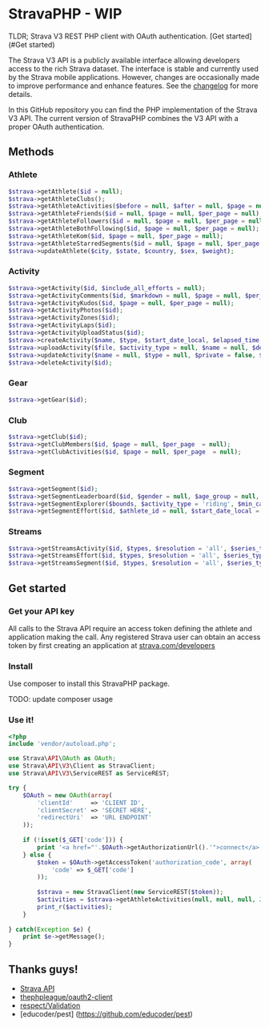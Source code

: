 StravaPHP - WIP
=========
TLDR; Strava V3 REST PHP client with OAuth authentication. [Get started](#Get started)

The Strava V3 API is a publicly available interface allowing developers access 
to the rich Strava dataset. The interface is stable and currently used by the 
Strava mobile applications. However, changes are occasionally made to improve 
performance and enhance features. See the [changelog](http://strava.github.io/api/v3/changelog/) for more details.

In this GitHub repository you can find the PHP implementation of the 
Strava V3 API. The current version of StravaPHP combines the V3 API 
with a proper OAuth authentication.

## Methods
### Athlete
```php
$strava->getAthlete($id = null);
$strava->getAthleteClubs();
$strava->getAthleteActivities($before = null, $after = null, $page = null, $per_page = null);
$strava->getAthleteFriends($id = null, $page = null, $per_page = null);
$strava->getAthleteFollowers($id = null, $page = null, $per_page = null);
$strava->getAthleteBothFollowing($id, $page = null, $per_page = null);
$strava->getAthleteKom($id, $page = null, $per_page = null);
$strava->getAthleteStarredSegments($id = null, $page = null, $per_page = null);
$strava->updateAthlete($city, $state, $country, $sex, $weight);
```

### Activity
```php
$strava->getActivity($id, $include_all_efforts = null);
$strava->getActivityComments($id, $markdown = null, $page = null, $per_page = null);
$strava->getActivityKudos($id, $page = null, $per_page = null);
$strava->getActivityPhotos($id);
$strava->getActivityZones($id);
$strava->getActivityLaps($id);
$strava->getActivityUploadStatus($id);
$strava->createActivity($name, $type, $start_date_local, $elapsed_time, $description = null, $distance = null);
$strava->uploadActivity($file, $activity_type = null, $name = null, $description = null, $private = null, $trainer = null, $data_type = null, $external_id = null);
$strava->updateActivity($name = null, $type = null, $private = false, $commute = false, $trainer = false, $gear_id = null, $description = null);
$strava->deleteActivity($id);
```

### Gear
```php
$strava->getGear($id);
```

### Club
```php
$strava->getClub($id);
$strava->getClubMembers($id, $page = null, $per_page  = null);
$strava->getClubActivities($id, $page = null, $per_page  = null);
```

### Segment
```php
$strava->getSegment($id);
$strava->getSegmentLeaderboard($id, $gender = null, $age_group = null, $weight_class = null, $following = null, $club_id = null, $date_range = null, $page = null, $per_page = null);
$strava->getSegmentExplorer($bounds, $activity_type = 'riding', $min_cat = null, $max_cat = null);
$strava->getSegmentEffort($id, $athlete_id = null, $start_date_local = null, $end_date_local = null, $page = null, $per_page = null);
```

### Streams
```php
$strava->getStreamsActivity($id, $types, $resolution = 'all', $series_type = 'distance');
$strava->getStreamsEffort($id, $types, $resolution = 'all', $series_type = 'distance');
$strava->getStreamsSegment($id, $types, $resolution = 'all', $series_type = 'distance');
```

## Get started
### Get your API key
All calls to the Strava API require an access token defining the athlete and 
application making the call. Any registered Strava user can obtain an access 
token by first creating an application at [strava.com/developers](http://www.strava.com/developers)

### Install 
Use composer to install this StravaPHP package.

TODO: update composer usage

### Use it! 
```php
<?php 
include 'vendor/autoload.php';

use Strava\API\OAuth as OAuth;
use Strava\API\V3\Client as StravaClient;
use Strava\API\V3\ServiceREST as ServiceREST;

try {
    $OAuth = new OAuth(array(
        'clientId'     => 'CLIENT ID',
        'clientSecret' => 'SECRET HERE',
        'redirectUri'  => 'URL ENDPOINT'
    ));
    
    if (!isset($_GET['code'])) {
        print '<a href="'.$OAuth->getAuthorizationUrl().'">connect</a>';
    } else {
        $token = $OAuth->getAccessToken('authorization_code', array(
            'code' => $_GET['code']
        ));
        
        $strava = new StravaClient(new ServiceREST($token));
        $activities = $strava->getAthleteActivities(null, null, null, 2);
        print_r($activities);
    }
    
} catch(Exception $e) {
    print $e->getMessage();
}
```

## Thanks guys!
- [Strava API](http://strava.github.io/api/)
- [thephpleague/oauth2-client](https://github.com/thephpleague/oauth2-client/)
- [respect/Validation](https://github.com/respect/Validation)
- [educoder/pest] (https://github.com/educoder/pest)

